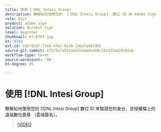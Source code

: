 ```yaml
---
title: 使用 [!DNL Intesi Group]
description: 瞭解如何使用您的  [!DNL Intesi Group]  數位 ID 與 Adobe Sign
role: User
product: adobe sign
solution: Acrobat Sign
level: Beginner
thumbnail: KT-8703.jpg
kt: 8703
exl-id: 43e7d19f-f1e8-47ec-8e30-1aba7a467d01
source-git-commit: 47575efa552da55b3ebde308c182432ab29392db
workflow-type: tm+mt
source-wordcount: '36'
ht-degree: 0%

---
```


# 使用 [!DNL Intesi Group]

瞭解如何使用您的 [!DNL Intesi Group] 數位 ID 來驗證您的身分，並授權檔上的遠端數位簽章 （雲端簽名）。

>[!VIDEO](https://video.tv.adobe.com/v/336989?hidetitle=true)
